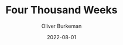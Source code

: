 ---
title: "Four Thousand Weeks"
book: four-thousand-weeks
author: Oliver Burkeman
kindle: true
date: 2022-08-01
tags: posts
bookshop_id: 9780374159122
--- 